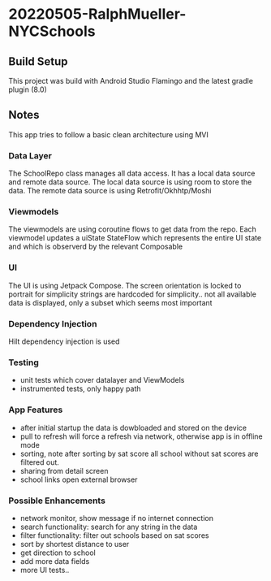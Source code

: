 # 20220505-RalphMueller-NYCSchools

## Build Setup
This project was build with Android Studio Flamingo and the latest gradle plugin (8.0)

## Notes
This app tries to follow a basic clean architecture using MVI

### Data Layer
The SchoolRepo class manages all data access. It has a local data source and remote data source.
The local data source is using room to store the data. The remote data source is using
Retrofit/Okhhtp/Moshi

### Viewmodels
The viewmodels are using coroutine flows to get data from the repo. Each viewmodel updates a uiState
StateFlow which represents the entire UI state and
which is observerd by the relevant Composable

### UI
The UI is using Jetpack Compose. The screen orientation is locked to portrait for simplicity
strings are hardcoded for simplicity..
not all available data is displayed, only a subset which seems most important

### Dependency Injection
Hilt dependency injection is used

### Testing
- unit tests which cover datalayer and ViewModels
- instrumented tests, only happy path

### App Features
- after initial startup the data is dowbloaded and stored on the device
- pull to refresh will force a refresh via network, otherwise app is in offline mode
- sorting, note after sorting by sat score all school without sat scores are filtered out.
- sharing from detail screen
- school links open external browser

### Possible Enhancements
- network monitor, show message if no internet connection
- search functionality: search for any string in the data
- filter functionality: filter out schools based on sat scores
- sort by shortest distance to user
- get direction to school
- add more data fields 
- more UI tests..

